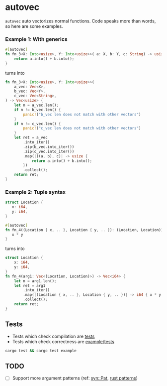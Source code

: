# autovec

`autovec` auto vectorizes normal functions. Code speaks more than words, so here are some examples.

### Example 1: With generics

```rust
#[autovec]
fn fn_3<X: Into<usize>, Y: Into<usize>>( a: X, b: Y, c: String) -> usize {
    return a.into() + b.into();
}
```

turns into

```rust
fn fn_3<X: Into<usize>, Y: Into<usize>>(
    a_vec: Vec<X>,
    b_vec: Vec<Y>,
    c_vec: Vec<String>,
) -> Vec<usize> {
    let n = a_vec.len();
    if n != b_vec.len() {
        panic!("b_vec len does not match with other vectors")
    }
    if n != c_vec.len() {
        panic!("c_vec len does not match with other vectors")
    }
    let ret = a_vec
        .into_iter()
        .zip(b_vec.into_iter())
        .zip(c_vec.into_iter())
        .map(|((a, b), c)| -> usize {
            return a.into() + b.into();
        })
        .collect();
    return ret;
}
```

### Example 2: Tuple syntax

```rust
struct Location {
   x: i64,
   y: i64,
}

#[autovec]
fn fn_4((Location { x, .. }, Location { y, .. }): (Location, Location)) -> i64 {
   x * y
}
```

turns into

```rust
struct Location {
    x: i64,
    y: i64,
}
fn fn_4(arg1: Vec<(Location, Location)>) -> Vec<i64> {
    let n = arg1.len();
    let ret = arg1
        .into_iter()
        .map(|(Location { x, .. }, Location { y, .. })| -> i64 { x * y })
        .collect();
    return ret;
}
```

## Tests

- Tests which check compilation are [tests](tests/)
- Tests which check correctness are [example/tests](example/tests/)

```bash
cargo test && cargo test example
```

## TODO

- [ ] Support more argument patterns (ref: [syn::Pat](https://docs.rs/syn/1.0.41/syn/enum.Pat.html), [rust patterns](https://doc.rust-lang.org/reference/patterns.html))
